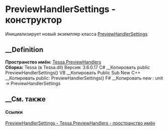 # PreviewHandlerSettings - конструктор
Инициализирует новый экземпляр класса
[PreviewHandlerSettings](T_Tessa_PreviewHandlers_PreviewHandlerSettings.htm)
##  __Definition
 **Пространство имён:** [Tessa.PreviewHandlers](N_Tessa_PreviewHandlers.htm)  
 **Сборка:** Tessa (в Tessa.dll) Версия: 3.6.0.17
C# __Копировать
     public PreviewHandlerSettings()
VB __Копировать
     Public Sub New
C++ __Копировать
     public:
    PreviewHandlerSettings()
F# __Копировать
     new : unit -> PreviewHandlerSettings
##  __См. также
#### Ссылки
[PreviewHandlerSettings -
](T_Tessa_PreviewHandlers_PreviewHandlerSettings.htm)
[Tessa.PreviewHandlers - пространство имён](N_Tessa_PreviewHandlers.htm)
